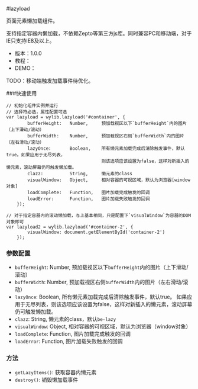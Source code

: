 #lazyload

页面元素懒加载组件。

支持指定容器内懒加载，不依赖Zepto等第三方js库。同时兼容PC和移动端，对于IE只支持IE8及以上。

* 版本：1.0.0
* 教程：
* DEMO：

TODO：移动端触发加载事件待优化。

###快速使用

    // 初始化组件实例并运行
    // 选择符必选，属性配置可选
    var lazyload = wylib.lazyload('#container', {
            bufferHeight:   Number,     预加载视区以下`bufferHeight`内的图片（上下滑动/滚动）
            bufferWidth:    Number,     预加载视区右侧`bufferWidth`内的图片（左右滑动/滚动）
            lazyOnce:       Boolean,    所有懒元素加载完成后清除触发事件，默认true。如果应用于无尽列表，
                                        则该选项应该设置为false，这样对新插入的懒元素，滚动屏幕仍可触发懒加载。
            clazz:          String,     懒元素的class
            visualWindow:   Object,     相对容器的可视区域，默认为浏览器[window对象]
            loadComplete:   Function,   图片加载完成触发的回调
            loadError:      Function,   图片加载失败触发的回调
        });

    // 对于指定容器内的滚动懒加载，与上基本相同，只是配置下`visualWindow`为容器的DOM对象即可
    var lazyload2 = wylib.lazyload('#container-2', {
            visualWindow: document.getElementById('container-2')
        });


### 参数配置
* `bufferHeight`:   Number,     预加载视区以下`bufferHeight`内的图片（上下滑动/滚动）
* `bufferWidth`:    Number,     预加载视区右侧`bufferWidth`内的图片（左右滑动/滚动）
* `lazyOnce`:       Boolean,    所有懒元素加载完成后清除触发事件，默认true。
                                如果应用于无尽列表，则该选项应该设置为false，这样对新插入的懒元素，滚动屏幕仍可触发懒加载。
* `clazz`:          String,     懒元素的class，默认`be-lazy`
* `visualWindow`:   Object,     相对容器的可视区域，默认为浏览器（window对象）
* `loadComplete`:   Function,   图片加载完成触发的回调
* `loadError`:      Function,   图片加载失败触发的回调

### 方法
* `getLazyItems()`: 获取容器内懒元素
* `destroy()`:      销毁懒加载事件
